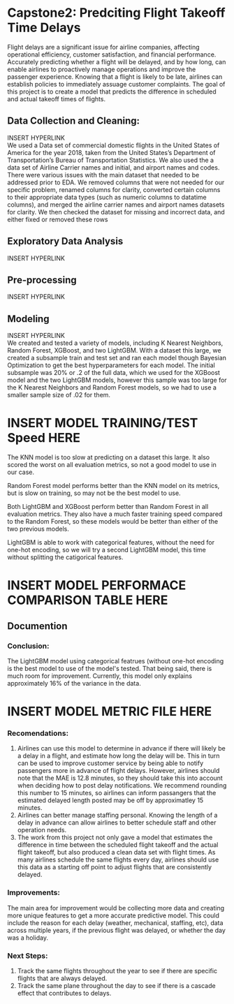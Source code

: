 # Capstone2: Predciting Flight Takeoff Time Delays
Flight delays are a significant issue for airline companies, affecting operational efficiency, customer satisfaction, and financial performance. Accurately predicting whether a flight will be delayed, and by how long, can enable airlines to proactively manage operations and improve the passenger experience. Knowing that a flight is likely to be late, airlines can establish policies to immediately assuage customer complaints. The goal of this project is to create a model that predicts the difference in scheduled and actual takeoff times of flights.

## Data Collection and Cleaning:
INSERT HYPERLINK  
We used a Data set of commercial domestic flights in the United States of America for the year 2018, taken from the United States’s Department of Transportation’s Bureau of Transportation Statistics. We also used the a data set of Airline Carrier names and initial, and airport names and codes. There were various issues with the main dataset that needed to be addressed prior to EDA. We removed columns that were not needed for our specific problem, renamed columns for clarity, converted certain columns to their appropriate data types (such as numeric columns to datatime columns), and merged the airline carrier names and airport names datasets for clarity. We then checked the dataset for missing and incorrect data, and either fixed or removed these rows

## Exploratory Data Analysis
INSERT HYPERLINK

## Pre-processing
INSERT HYPERLINK

## Modeling
INSERT HYPERLINK  
We created and tested a variety of models, including K Nearest Neighbors, Random Forest, XGBoost, and two LightGBM. With a dataset this large, we created a subsample train and test set and ran each model though Bayesian Optimization to get the best hyperparameters for each model. The initial subsample was 20% or .2 of the full data, which we used for the XGBoost model and the two LightGBM models, however this sample was too large for the K Nearest Neighbors and Random Forest models, so we had to use a smaller sample size of .02 for them.

# INSERT MODEL TRAINING/TEST Speed HERE

The KNN model is too slow at predicting on a dataset this large. It also scored the worst on all evaluation metrics, so not a good model to use in our case.

Random Forest model performs better than the KNN model on its metrics, but is slow on training, so may not be the best model to use.

Both LightGBM and XGBoost perform better than Random Forest in all evaluation metrics. They also have a much faster training speed compared to the Random Forest, so these models would be better than either of the two previous models.

LightGBM is able to work with categorical features, without the need for one-hot encoding, so we will try a second LightGBM model, this time without splitting the catigorical features.

# INSERT MODEL PERFORMACE COMPARISON TABLE HERE


## Documention
### Conclusion:
The LightGBM model using categorical featrues (without one-hot encoding is the best model to use of the model's tested. That being said, there is much room for improvement. Currently, this model only explains approximately 16% of the variance in the data.
# INSERT MODEL METRIC FILE HERE

### Recomendations:
1. Airlines can use this model to determine in advance if there will likely be a delay in a flight, and estimate how long the delay will be. This in turn can be used to improve customer service by being able to notify passengers more in advance of flight delays. However, airlines should note that the MAE is 12.8 minutes, so they should take this into account when deciding how to post delay notifications. We recommend rounding this number to 15 minutes, so airlines can inform passangers that the estimated delayed length posted may be off by approximatley 15 minutes.
2. Airlines can better manage staffing personal. Knowing the length of a delay in advance can allow airlines to better schedule staff and other operation needs.
3. The work from this project not only gave a model that estimates the difference in time between the scheduled flight takeoff and the actual flight takeoff, but also produced a clean data set with flight times. As many airlines schedule the same flights every day, airlines should use this data as a starting off point to adjust flights that are consistently delayed. 

### Improvements:
The main area for improvement would be collecting more data and creating more unique features to get a more accurate predictive model. This could include the reason for each delay (weather, mechanical, staffing, etc), data across multiple years, if the previous flight was delayed, or whether the day was a holiday. 

### Next Steps:
1. Track the same flights throughout the year to see if there are specific flights that are always delayed.
2. Track the same plane throughout the day to see if there is a cascade effect that contributes to delays. 
